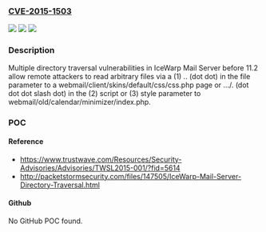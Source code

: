 ### [CVE-2015-1503](https://cve.mitre.org/cgi-bin/cvename.cgi?name=CVE-2015-1503)
![](https://img.shields.io/static/v1?label=Product&message=n%2Fa&color=blue)
![](https://img.shields.io/static/v1?label=Version&message=n%2Fa&color=blue)
![](https://img.shields.io/static/v1?label=Vulnerability&message=n%2Fa&color=brighgreen)

### Description

Multiple directory traversal vulnerabilities in IceWarp Mail Server before 11.2 allow remote attackers to read arbitrary files via a (1) .. (dot dot) in the file parameter to a webmail/client/skins/default/css/css.php page or .../. (dot dot dot slash dot) in the (2) script or (3) style parameter to webmail/old/calendar/minimizer/index.php.

### POC

#### Reference
- https://www.trustwave.com/Resources/Security-Advisories/Advisories/TWSL2015-001/?fid=5614
- http://packetstormsecurity.com/files/147505/IceWarp-Mail-Server-Directory-Traversal.html

#### Github
No GitHub POC found.

